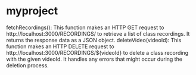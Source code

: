 # myproject
fetchRecordings(): This function makes an HTTP GET request to http://localhost:3000/RECORDINGS/ to retrieve a list of class recordings. It returns the response data as a JSON object.
deleteVideo(videoId): This function makes an HTTP DELETE request to http://localhost:3000/RECORDINGS/${videoId} to delete a class recording with the given videoId. It handles any errors that might occur during the deletion process.